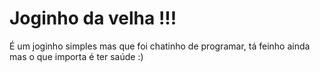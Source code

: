 # Joginho da velha !!!

É um joginho simples mas que foi chatinho de programar, tá feinho ainda mas o que importa é ter saúde :)
